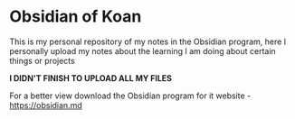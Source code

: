 # Obsidian of Koan
This is my personal repository of my notes in the Obsidian program, here I personally upload my notes about the learning I am doing about certain things or projects

**I DIDN'T FINISH TO UPLOAD ALL MY FILES**

For a better view download the Obsidian program for it website - https://obsidian.md
